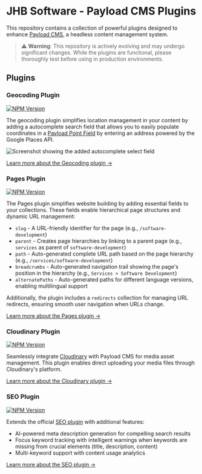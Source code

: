 # JHB Software - Payload CMS Plugins

This repository contains a collection of powerful plugins designed to enhance [Payload CMS](https://payloadcms.com/), a headless content management system.

> ⚠️ **Warning**: This repository is actively evolving and may undergo significant changes. While the plugins are functional, please thoroughly test before using in production environments.

## Plugins

### Geocoding Plugin

[![NPM Version](https://img.shields.io/npm/v/%40jhb.software%2Fpayload-geocoding-plugin)](https://www.npmjs.com/package/@jhb.software/payload-geocoding-plugin)

The geocoding plugin simplifies location management in your content by adding a autocomplete search field that allows you to easily populate coordinates in a [Payload Point Field](https://payloadcms.com/docs/fields/point) by entering an address powered by the Google Places API.

![Screenshot showing the added autocomplete select field](https://github.com/user-attachments/assets/13e0b9f8-dc69-47de-9691-384ebf1d0868)

[Learn more about the Geocoding plugin →](./geocoding)

### Pages Plugin

[![NPM Version](https://img.shields.io/npm/v/%40jhb.software%2Fpayload-pages-plugin)](https://www.npmjs.com/package/@jhb.software/payload-pages-plugin)

The Pages plugin simplifies website building by adding essential fields to your collections. These fields enable hierarchical page structures and dynamic URL management:

- `slug` - A URL-friendly identifier for the page (e.g., `/software-development`)
- `parent` - Creates page hierarchies by linking to a parent page (e.g., `services` as parent of `software-development`)
- `path` - Auto-generated complete URL path based on the page hierarchy (e.g., `/services/software-development`)
- `breadcrumbs` - Auto-generated navigation trail showing the page's position in the hierarchy (e.g., `Services > Software Development`)
- `alternatePaths` - Auto-generated paths for different language versions, enabling multilingual support

Additionally, the plugin includes a `redirects` collection for managing URL redirects, ensuring smooth user navigation when URLs change.

[Learn more about the Pages plugin →](./pages)

### Cloudinary Plugin

[![NPM Version](https://img.shields.io/npm/v/%40jhb.software%2Fpayload-cloudinary-plugin)](https://www.npmjs.com/package/@jhb.software/payload-cloudinary-plugin)

Seamlessly integrate [Cloudinary](https://cloudinary.com/) with Payload CMS for media asset management. This plugin enables direct uploading your media files through Cloudinary's platform.

[Learn more about the Cloudinary plugin →](./cloudinary)

### SEO Plugin

[![NPM Version](https://img.shields.io/npm/v/%40jhb.software%2Fpayload-seo-plugin)](https://www.npmjs.com/package/@jhb.software/payload-seo-plugin)

Extends the official [SEO plugin](https://payloadcms.com/docs/plugins/seo) with additional features:

- AI-powered meta description generation for compelling search results
- Focus keyword tracking with intelligent warnings when keywords are missing from crucial elements (title, description, content)
- Multi-keyword support with content usage analytics

[Learn more about the SEO plugin →](./seo)

